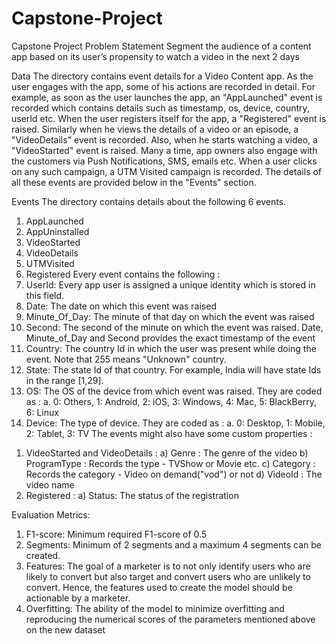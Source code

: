 # Capstone-Project
Capstone Project 
Problem Statement
Segment the audience of a content app based on its user’s propensity to watch a video in the next 2
days

Data 
The directory contains event details for a Video Content app. As the user engages with the app, some of 
his actions are recorded in detail. 
For example, as soon as the user launches the app, an "AppLaunched" event is recorded which contains 
details such as timestamp, os, device, country, userId etc. 
When the user registers itself for the app, a "Registered" event is raised. Similarly when he views the 
details of a video or an episode, a "VideoDetails" event is recorded. Also, when he starts watching a 
video, a "VideoStarted" event is raised. 
Many a time, app owners also engage with the customers via Push Notifications, SMS, emails etc. When 
a user clicks on any such campaign, a UTM Visited campaign is recorded. The details of all these events 
are provided below in the "Events" section. 

Events 
The directory contains details about the following 6 events. 
1. AppLaunched 
2. AppUninstalled 
3. VideoStarted 
4. VideoDetails 
5. UTMVisited 
6. Registered 
Every event contains the following : 
1. UserId: Every app user is assigned a unique identity which is stored in this field. 
2. Date: The date on which this event was raised 
3. Minute_Of_Day: The minute of that day on which the event was raised 
4. Second: The second of the minute on which the event was raised. Date, Minute_of_Day and 
Second provides the exact timestamp of the event 
5. Country: The country Id in which the user was present while doing the event. Note that 255 
means "Unknown" country. 
6. State: The state Id of that country. For example, India will have state Ids in the range [1,29]. 
7. OS: The OS of the device from which event was raised. They are coded as : 
a. 0: Others, 1: Android, 2: iOS, 3: Windows, 4: Mac, 5: BlackBerry, 6: Linux 
8. Device: The type of device. They are coded as : 
a. 0: Desktop, 1: Mobile, 2: Tablet, 3: TV 
The events might also have some custom properties : 
1) VideoStarted and VideoDetails : 
a) Genre : The genre of the video 
b) ProgramType : Records the type - TVShow or Movie etc. 
c) Category : Records the category - Video on demand("vod") or not 
d) VideoId : The video name 
2) Registered : 
a) Status: The status of the registration 

Evaluation Metrics: 
1. F1-score: Minimum required F1-score of 0.5 
2. Segments: Minimum of 2 segments and a maximum 4 segments can be created. 
3. Features: The goal of a marketer is to not only identify users who are likely to convert but also 
target and convert users who are unlikely to convert. Hence, the features used to create the 
model should be actionable by a marketer. 
4. Overfitting: The ability of the model to minimize overfitting and reproducing the numerical 
scores of the parameters mentioned above on the new dataset 

 
